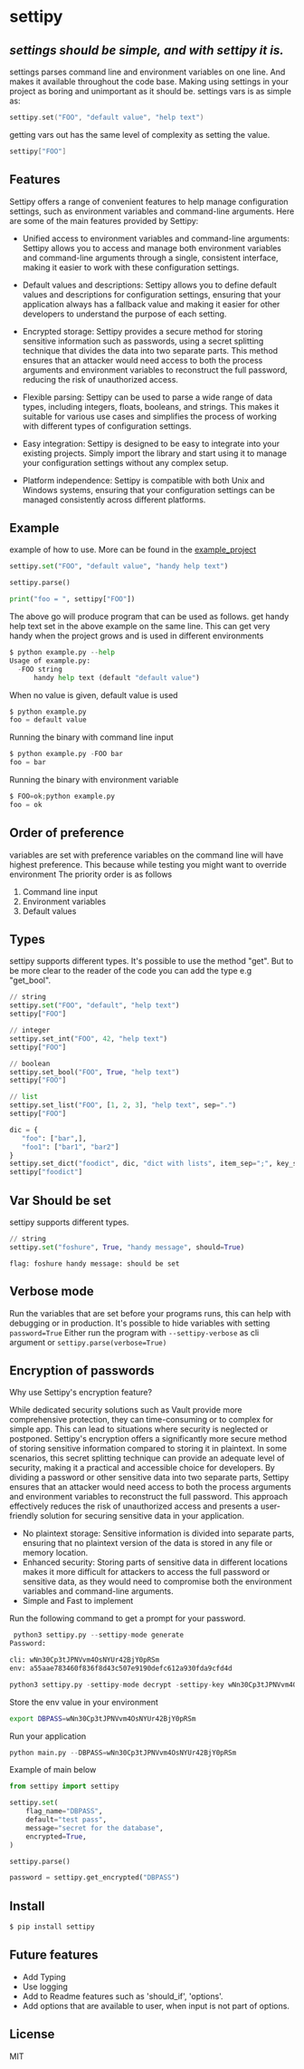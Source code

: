# settipy
## _settings should be simple, and with settipy it is._

settings parses command line and environment variables on one line.
And makes it available throughout the code base. Making using settings in your project as boring and unimportant as it should be.
settings vars is as simple as:
```go
settipy.set("FOO", "default value", "help text")
```
getting vars out has the same level of complexity as setting the value.
```go
settipy["FOO"]
```


## Features
Settipy offers a range of convenient features to help manage configuration settings, such as environment variables and command-line arguments. Here are some of the main features provided by Settipy:

* Unified access to environment variables and command-line arguments: Settipy allows you to access and manage both environment variables and command-line arguments through a single, consistent interface, making it easier to work with these configuration settings.

* Default values and descriptions: Settipy allows you to define default values and descriptions for configuration settings, ensuring that your application always has a fallback value and making it easier for other developers to understand the purpose of each setting.

* Encrypted storage: Settipy provides a secure method for storing sensitive information such as passwords, using a secret splitting technique that divides the data into two separate parts. This method ensures that an attacker would need access to both the process arguments and environment variables to reconstruct the full password, reducing the risk of unauthorized access.

* Flexible parsing: Settipy can be used to parse a wide range of data types, including integers, floats, booleans, and strings. This makes it suitable for various use cases and simplifies the process of working with different types of configuration settings.

* Easy integration: Settipy is designed to be easy to integrate into your existing projects. Simply import the library and start using it to manage your configuration settings without any complex setup.

* Platform independence: Settipy is compatible with both Unix and Windows systems, ensuring that your configuration settings can be managed consistently across different platforms.


## Example
example of how to use. More can be found in the [example_project](https://github.com/Attumm/settipy/blob/main/example.py)
```python
settipy.set("FOO", "default value", "handy help text")

settipy.parse()

print("foo = ", settipy["FOO"])
```
The above go will produce program that can be used as follows.
get handy help text set in the above example on the same line.
This can get very handy when the project grows and is used in different environments
```python
$ python example.py --help
Usage of example.py:
  -FOO string
      handy help text (default "default value")
```

When no value is given, default value is used
```python
$ python example.py
foo = default value
```

Running the binary with command line input
```python
$ python example.py -FOO bar
foo = bar
```
Running the binary with environment variable
```python
$ FOO=ok;python example.py
foo = ok
```

## Order of preference
variables are set with preference
variables on the command line will have highest preference.
This because while testing you might want to override environment
The priority order is as follows
1. Command line input
2. Environment variables
3. Default values

## Types
settipy supports different types. It's possible to use the method "get".
But to be more clear to the reader of the code you can add the type e.g "get_bool".
```python
// string
settipy.set("FOO", "default", "help text")
settipy["FOO"]

// integer
settipy.set_int("FOO", 42, "help text")
settipy["FOO"]

// boolean
settipy.set_bool("FOO", True, "help text")
settipy["FOO"]

// list
settipy.set_list("FOO", [1, 2, 3], "help text", sep=".")
settipy["FOO"]

dic = {
   "foo": ["bar",],
   "foo1": ["bar1", "bar2"]
}
settipy.set_dict("foodict", dic, "dict with lists", item_sep=";", key_sep=";", sep=",")
settipy["foodict"]
```

## Var Should be set
settipy supports different types.
```python
// string
settipy.set("foshure", True, "handy message", should=True)
```

```$ python3 example.py --hamlet_too
flag: foshure handy message: should be set
```

## Verbose mode
Run the variables that are set before your programs runs, this can help with debugging or in production.
It's possible to hide variables with setting `password=True`
Either run the program with `--settipy-verbose` as cli argument or `settipy.parse(verbose=True)`

## Encryption of passwords

Why use Settipy's encryption feature?

While dedicated security solutions such as Vault provide more comprehensive protection, they can time-consuming or to complex for simple app. This can lead to situations where security is neglected or postponed.
Settipy's encryption offers a significantly more secure method of storing sensitive information compared to storing it in plaintext. In some scenarios, this secret splitting technique can provide an adequate level of security, making it a practical and accessible choice for developers.
By dividing a password or other sensitive data into two separate parts, Settipy ensures that an attacker would need access to both the process arguments and environment variables to reconstruct the full password. This approach effectively reduces the risk of unauthorized access and presents a user-friendly solution for securing sensitive data in your application.

* No plaintext storage: Sensitive information is divided into separate parts, ensuring that no plaintext version of the data is stored in any file or memory location.
* Enhanced security: Storing parts of sensitive data in different locations makes it more difficult for attackers to access the full password or sensitive data, as they would need to compromise both the environment variables and command-line arguments.
* Simple and Fast to implement


Run the following command to get a prompt for your password.
```python
 python3 settipy.py --settipy-mode generate
Password:

cli: wNn30Cp3tJPNVvm4OsNYUr42BjY0pRSm
env: a55aae783460f836f8d43c507e9190defc612a930fda9cfd4d

python3 settipy.py -settipy-mode decrypt -settipy-key wNn30Cp3tJPNVvm4OsNYUr42BjY0pRSm -settipy-input a55aae783460f836f8d43c507e9190defc612a930fda9cfd4d
```

Store the env value in your environment
```sh
export DBPASS=wNn30Cp3tJPNVvm4OsNYUr42BjY0pRSm
```

Run your application
```python
python main.py --DBPASS=wNn30Cp3tJPNVvm4OsNYUr42BjY0pRSm
```

Example of main below
```python
from settipy import settipy

settipy.set(
    flag_name="DBPASS",
    default="test pass",
    message="secret for the database",
    encrypted=True,
)

settipy.parse()

password = settipy.get_encrypted("DBPASS")
```

## Install
```sh
$ pip install settipy
```

## Future features

* Add Typing
* Use logging
* Add to Readme features such as 'should_if', 'options'.
* Add options that are available to user, when input is not part of options.

## License

MIT



